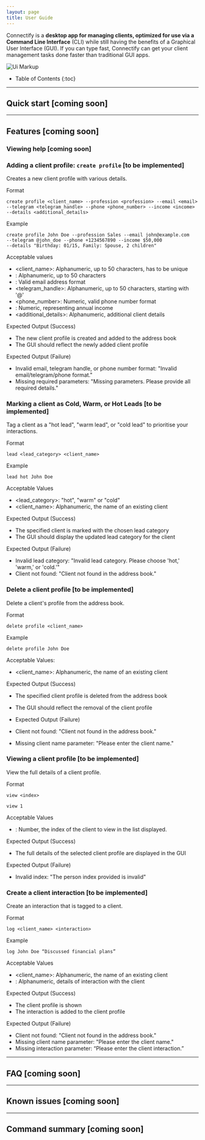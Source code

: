 ```yaml
---
layout: page
title: User Guide
---
```


Connectify is a **desktop app for managing clients, optimized for use via a Command Line Interface** (CLI) while still having the benefits of a Graphical User Interface (GUI). If you can type fast, Connectify can get your client management tasks done faster than traditional GUI apps.

![Ui Markup](images/Ui.png)

* Table of Contents
{:toc}

--------------------------------------------------------------------------------------------------------------------

## Quick start [coming soon]

--------------------------------------------------------------------------------------------------------------------

## Features [coming soon]

### Viewing help [coming soon]

### Adding a client profile: `create profile` [to be implemented]

Creates a new client profile with various details.

Format
```text
create profile <client_name> --profession <profession> --email <email>
--telegram <telegram_handle> --phone <phone_number> --income <income>
--details <additional_details>
```

Example
```text
create profile John Doe --profession Sales --email john@example.com
--telegram @john_doe --phone +1234567890 --income $50,000
--details "Birthday: 01/15, Family: Spouse, 2 children"
```

Acceptable values
- <client_name>: Alphanumeric, up to 50 characters, has to be unique
- <profession>: Alphanumeric, up to 50 characters
- <email>: Valid email address format
- <telegram_handle>: Alphanumeric, up to 50 characters, starting with '@'
- <phone_number>: Numeric, valid phone number format
- <income>: Numeric, representing annual income
- <additional_details>: Alphanumeric, additional client details

Expected Output (Success)
- The new client profile is created and added to the address book
- The GUI should reflect the newly added client profile

Expected Output (Failure)
- Invalid email, telegram handle, or phone number format: "Invalid email/telegram/phone format."
- Missing required parameters: "Missing parameters. Please provide all required details."

### Marking a client as Cold, Warm, or Hot Leads [to be implemented]

Tag a client as a "hot lead", "warm lead", or "cold lead" to prioritise your interactions.

Format
```text
lead <lead_category> <client_name>
```

Example
```text
lead hot John Doe
```

Acceptable Values
- <lead_category>: "hot", "warm" or "cold"
- <client_name>: Alphanumeric, the name of an existing client

Expected Output (Success)
- The specified client is marked with the chosen lead category
- The GUI should display the updated lead category for the client

Expected Output (Failure)
- Invalid lead category: "Invalid lead category. Please choose 'hot,' 'warm,' or 'cold.'"
- Client not found: "Client not found in the address book."

### Delete a client profile [to be implemented]

Delete a client's profile from the address book.

Format
```text
delete profile <client_name>
```

Example
```text
delete profile John Doe
```

Acceptable Values:
- <client_name>: Alphanumeric, the name of an existing client

Expected Output (Success)
- The specified client profile is deleted from the address book
- The GUI should reflect the removal of the client profile

- Expected Output (Failure)
- Client not found: "Client not found in the address book."
- Missing client name parameter: "Please enter the client name."

### Viewing a client profile [to be implemented]

View the full details of a client profile.

Format
```text
view <index>
```

```text
view 1
```

Acceptable Values
- <index>: Number, the index of the client to view in the list displayed.

Expected Output (Success)
- The full details of the selected client profile are displayed in the GUI
 
Expected Output (Failure)
- Invalid index: "The person index provided is invalid"

### Create a client interaction [to be implemented]

Create an interaction that is tagged to a client.

Format
```text
log <client_name> <interaction>
```

Example 
```text
log John Doe “Discussed financial plans”
```

Acceptable Values
- <client_name>: Alphanumeric, the name of an existing client
- <interaction>: Alphanumeric, details of interaction with the client

Expected Output (Success)
- The client profile is shown
- The interaction is added to the client profile

Expected Output (Failure)
- Client not found: "Client not found in the address book."
- Missing client name parameter: "Please enter the client name."
- Missing interaction parameter: “Please enter the client interaction.”

--------------------------------------------------------------------------------------------------------------------

## FAQ [coming soon]


--------------------------------------------------------------------------------------------------------------------

## Known issues [coming soon]

--------------------------------------------------------------------------------------------------------------------

## Command summary [coming soon]
